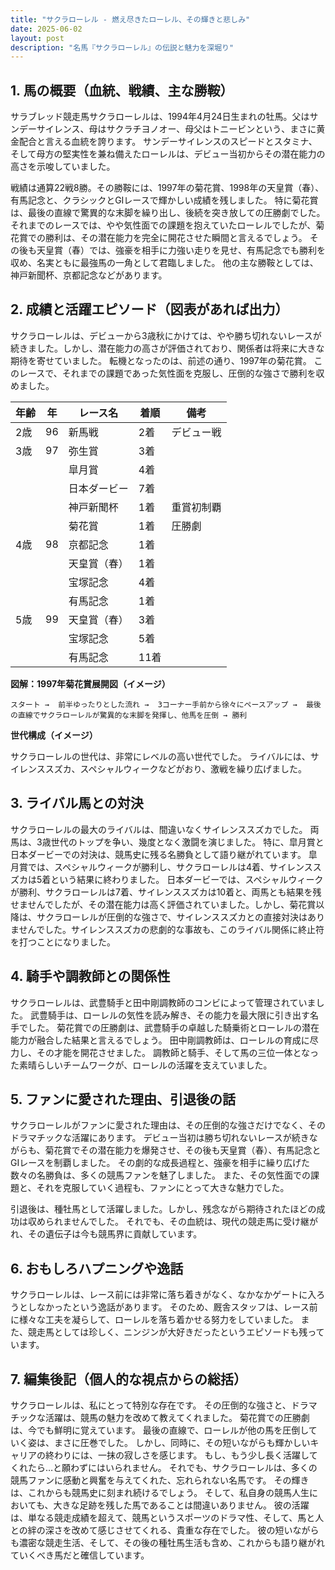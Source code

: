 ```yaml
---
title: "サクラローレル - 燃え尽きたローレル、その輝きと悲しみ"
date: 2025-06-02
layout: post
description: "名馬『サクラローレル』の伝説と魅力を深堀り"
---
```


## 1. 馬の概要（血統、戦績、主な勝鞍）

サラブレッド競走馬サクラローレルは、1994年4月24日生まれの牡馬。父はサンデーサイレンス、母はサクラチヨノオー、母父はトニービンという、まさに黄金配合と言える血統を誇ります。  サンデーサイレンスのスピードとスタミナ、そして母方の堅実性を兼ね備えたローレルは、デビュー当初からその潜在能力の高さを示唆していました。

戦績は通算22戦8勝。その勝鞍には、1997年の菊花賞、1998年の天皇賞（春）、有馬記念と、クラシックとGIレースで輝かしい成績を残しました。  特に菊花賞は、最後の直線で驚異的な末脚を繰り出し、後続を突き放しての圧勝劇でした。  それまでのレースでは、やや気性面での課題を抱えていたローレルでしたが、菊花賞での勝利は、その潜在能力を完全に開花させた瞬間と言えるでしょう。  その後も天皇賞（春）では、強豪を相手に力強い走りを見せ、有馬記念でも勝利を収め、名実ともに最強馬の一角として君臨しました。 他の主な勝鞍としては、神戸新聞杯、京都記念などがあります。


## 2. 成績と活躍エピソード（図表があれば出力）

サクラローレルは、デビューから3歳秋にかけては、やや勝ち切れないレースが続きました。しかし、潜在能力の高さが評価されており、関係者は将来に大きな期待を寄せていました。  転機となったのは、前述の通り、1997年の菊花賞。  このレースで、それまでの課題であった気性面を克服し、圧倒的な強さで勝利を収めました。

| 年齢 | 年 | レース名             | 着順 | 備考                                    |
|-----|---|----------------------|-----|-----------------------------------------|
| 2歳  | 96 | 新馬戦               | 2着 | デビュー戦                               |
| 3歳  | 97 | 弥生賞               | 3着 |                                         |
|      |   |皐月賞                | 4着 |                                         |
|      |   | 日本ダービー           | 7着 |                                         |
|      |   | 神戸新聞杯           | 1着 | 重賞初制覇                               |
|      |   | 菊花賞               | 1着 | 圧勝劇                                   |
| 4歳  | 98 | 京都記念             | 1着 |                                         |
|      |   | 天皇賞（春）         | 1着 |                                         |
|      |   | 宝塚記念             | 4着 |                                         |
|      |   | 有馬記念             | 1着 |                                         |
| 5歳  | 99 | 天皇賞（春）         | 3着 |                                         |
|      |   | 宝塚記念             | 5着 |                                         |
|      |   | 有馬記念             | 11着 |                                         |


**図解：1997年菊花賞展開図（イメージ）**

```
スタート →  前半ゆったりとした流れ →  3コーナー手前から徐々にペースアップ →  最後の直線でサクラローレルが驚異的な末脚を発揮し、他馬を圧倒 → 勝利
```

**世代構成（イメージ）**

サクラローレルの世代は、非常にレベルの高い世代でした。  ライバルには、サイレンススズカ、スペシャルウィークなどがおり、激戦を繰り広げました。


## 3. ライバル馬との対決

サクラローレルの最大のライバルは、間違いなくサイレンススズカでした。  両馬は、3歳世代のトップを争い、幾度となく激闘を演じました。  特に、皐月賞と日本ダービーでの対決は、競馬史に残る名勝負として語り継がれています。  皐月賞では、スペシャルウィークが勝利し、サクラローレルは4着、サイレンススズカは5着という結果に終わりました。  日本ダービーでは、スペシャルウィークが勝利、サクラローレルは7着、サイレンススズカは10着と、両馬とも結果を残せませんでしたが、その潜在能力は高く評価されていました。しかし、菊花賞以降は、サクラローレルが圧倒的な強さで、サイレンススズカとの直接対決はありませんでした。サイレンススズカの悲劇的な事故も、このライバル関係に終止符を打つことになりました。


## 4. 騎手や調教師との関係性

サクラローレルは、武豊騎手と田中剛調教師のコンビによって管理されていました。 武豊騎手は、ローレルの気性を読み解き、その能力を最大限に引き出す名手でした。  菊花賞での圧勝劇は、武豊騎手の卓越した騎乗術とローレルの潜在能力が融合した結果と言えるでしょう。  田中剛調教師は、ローレルの育成に尽力し、その才能を開花させました。  調教師と騎手、そして馬の三位一体となった素晴らしいチームワークが、ローレルの活躍を支えていました。


## 5. ファンに愛された理由、引退後の話

サクラローレルがファンに愛された理由は、その圧倒的な強さだけでなく、そのドラマチックな活躍にあります。  デビュー当初は勝ち切れないレースが続きながらも、菊花賞でその潜在能力を爆発させ、その後も天皇賞（春）、有馬記念とGIレースを制覇しました。  その劇的な成長過程と、強豪を相手に繰り広げた数々の名勝負は、多くの競馬ファンを魅了しました。  また、その気性面での課題と、それを克服していく過程も、ファンにとって大きな魅力でした。

引退後は、種牡馬として活躍しました。しかし、残念ながら期待されたほどの成功は収められませんでした。  それでも、その血統は、現代の競走馬に受け継がれ、その遺伝子は今も競馬界に貢献しています。


## 6. おもしろハプニングや逸話

サクラローレルは、レース前には非常に落ち着きがなく、なかなかゲートに入ろうとしなかったという逸話があります。  そのため、厩舎スタッフは、レース前に様々な工夫を凝らして、ローレルを落ち着かせる努力をしていました。  また、競走馬としては珍しく、ニンジンが大好きだったというエピソードも残っています。


## 7. 編集後記（個人的な視点からの総括）

サクラローレルは、私にとって特別な存在です。  その圧倒的な強さと、ドラマチックな活躍は、競馬の魅力を改めて教えてくれました。  菊花賞での圧勝劇は、今でも鮮明に覚えています。  最後の直線で、ローレルが他の馬を圧倒していく姿は、まさに圧巻でした。  しかし、同時に、その短いながらも輝かしいキャリアの終わりには、一抹の寂しさを感じます。  もし、もう少し長く活躍してくれたら…と願わずにはいられません。  それでも、サクラローレルは、多くの競馬ファンに感動と興奮を与えてくれた、忘れられない名馬です。  その輝きは、これからも競馬史に刻まれ続けるでしょう。  そして、私自身の競馬人生においても、大きな足跡を残した馬であることは間違いありません。  彼の活躍は、単なる競走成績を超えて、競馬というスポーツのドラマ性、そして、馬と人との絆の深さを改めて感じさせてくれる、貴重な存在でした。  彼の短いながらも濃密な競走生活、そして、その後の種牡馬生活も含め、これからも語り継がれていくべき馬だと確信しています。

